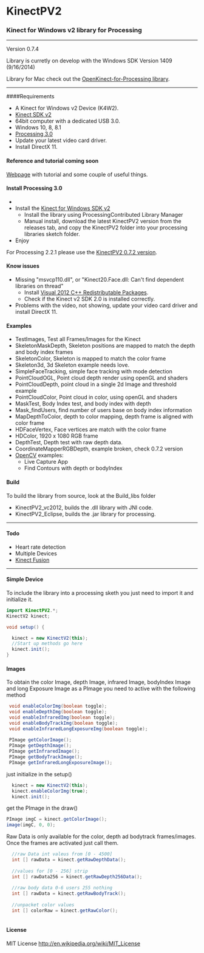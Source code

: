KinectPV2
==========

### Kinect for Windows v2 library for Processing

---
Version 0.7.4

Library is curretly on develop with the Windows SDK Version 1409 (9/16/2014)

Library for Mac check out  the [OpenKinect-for-Processing library](https://github.com/shiffman/OpenKinect-for-Processing).

---

####Requirements

- A Kinect for Windows v2 Device (K4W2).
- [Kinect SDK v2](http://www.microsoft.com/en-us/kinectforwindows/default.aspx)
- 64bit computer with a dedicated USB 3.0.
- Windows 10, 8, 8.1
- [Processing 3.0](http://processing.org/)
- Update your latest video card driver.
- Install DirectX 11.

#### Reference and tutorial coming soon

[Webpage](http://codigogenerativo.com/kinect-2-0-library-for-processing/) with tutorial and some couple of useful things. 
#### Install Processing 3.0

-
- Install the [Kinect for Windows SDK v2](http://www.microsoft.com/en-us/kinectforwindows/default.aspx)
    - Install the library using ProcessingContributed Library Manager
    - Manual install, download the latest KinectPV2 version from the releases tab, and copy the KinectPV2 folder into your processing libraries sketch folder. 
- Enjoy

For Processing 2.2.1 please use the [KinectPV2 0.7.2 version](https://github.com/ThomasLengeling/KinectPV2/releases/tag/0.7.2).

#### Know issues

- Missing "msvcp110.dll", or  "Kinect20.Face.dll: Can't find dependent libraries on thread"
    - Install [Visual 2012 C++ Redistributable Packages](https://www.microsoft.com/en-us/download/details.aspx?id=30679).
    - Check if the Kinect v2 SDK 2.0 is installed correctly.
- Problems with the video, not showing, update your video card driver and install DirectX 11.

#### Examples

- TestImages, Test all Frames/Images for the Kinect
- SkeletonMaskDepth, Skeleton positions are mapped to match the depth and body index frames
- SkeletonColor, Skeleton is mapped to match the color frame
- Skeleton3d, 3d Skeleton example needs love.
- SimpleFaceTracking, simple face tracking with mode detection
- PointCloudOGL, Point cloud depth render using openGL and shaders
- PointCloudDepth, point cloud in a single 2d Image and threshold example
- PointCloudColor, Point cloud in color, using openGL and shaders
- MaskTest, Body Index test, and body index with depth
- Mask_findUsers, find number of users base on body index information
- MapDepthToColor, depth to color mapping, depth frame is aligned with color frame
- HDFaceVertex, Face vertices are match with the color frame
- HDColor, 1920 x 1080 RGB frame
- DepthTest, Depth test with raw depth data.
- CoordinateMapperRGBDepth, example broken, check 0.7.2 version
- [OpenCV](https://github.com/atduskgreg/opencv-processing) examples:
  - Live Capture App
  - Find Contours with depth or bodyIndex

#### Build

To build the library from source, look at the Build_libs folder
- KinectPV2_vc2012, builds the .dll library with JNI code.
- KinectPV2_Eclipse, builds the .jar library for processing.

---

#### Todo

- Heart rate detection
- Multiple Devices
- [Kinect Fusion](http://msdn.microsoft.com/en-us/library/dn188670.aspx)

---

#### Simple Device

To include the library into a processing sketh you just need to import it and initialize it.

```java
import KinectPV2.*;
KinectV2 kinect;

void setup() {

  kinect = new KinectV2(this);
  //Start up methods go here
  kinect.init();
}
```

#### Images

To obtain the color Image, depth Image, infrared Image, bodyIndex Image and long Exposure Image as a PImage you need to active with the following method

```java
 void enableColorImg(boolean toggle);
 void enableDepthImg(boolean toggle);
 void enableInfraredImg(boolean toggle);
 void enableBodyTrackImg(boolean toggle);
 void enableInfraredLongExposureImg(boolean toggle);
 
 PImage getColorImage();
 PImage getDepthImage();
 PImage getInfraredImage();
 PImage getBodyTrackImage();
 PImage getInfraredLongExposureImage();
```
just initialize in the setup()

```java
  kinect = new KinectV2(this);
  kinect.enableColorImg(true);
  kinect.init();
```

get the PImage in the draw()

```java
PImage imgC = kinect.getColorImage();
image(imgC, 0, 0);
```

Raw Data is only available for the color, depth ad bodytrack frames/images. Once the frames are activated just call them.

```java
  //raw Data int valeus from [0 - 4500]
  int [] rawData = kinect.getRawDepthData();
  
  //values for [0 - 256] strip
  int [] rawData256 = kinect.getRawDepth256Data();
  
  //raw body data 0-6 users 255 nothing
  int [] rawData = kinect.getRawBodyTrack();
  
  //unpacket color values
  int [] colorRaw = kinect.getRawColor();
  
```


#### License

MIT License http://en.wikipedia.org/wiki/MIT_License



